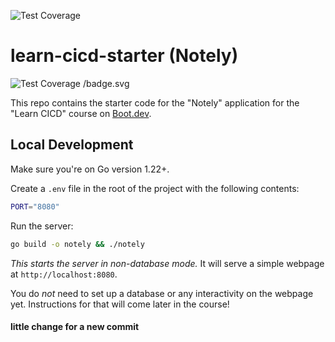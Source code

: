 ![Test Coverage](https://github.com/scottBowles/learn-cicd-starter/actions/workflows/ci.yml/badge.svg)

# learn-cicd-starter (Notely)

![Test Coverage](https://github.com/scottBowles/learn-cicd-starter/actions/workflows/ci.yml/badge.svg)
/badge.svg

This repo contains the starter code for the "Notely" application for the "Learn CICD" course on [Boot.dev](https://boot.dev).

## Local Development

Make sure you're on Go version 1.22+.

Create a `.env` file in the root of the project with the following contents:

```bash
PORT="8080"
```

Run the server:

```bash
go build -o notely && ./notely
```

_This starts the server in non-database mode._ It will serve a simple webpage at `http://localhost:8080`.

You do _not_ need to set up a database or any interactivity on the webpage yet. Instructions for that will come later in the course!

#### little change for a new commit
